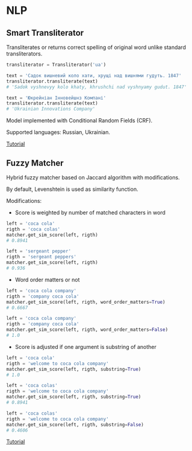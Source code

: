 # NLP

## Smart Transliterator

Transliterates or returns correct spelling of original word unlike standard transliterators.

```python
transliterator = Transliterator('ua')

text = 'Садок вишневий коло хати, хрущі над вишнями гудуть. 1847'
transliterator.transliterate(text)
# 'Sadok vyshnevyy kolo khaty, khrushchi nad vyshnyamy gudut. 1847'

text = 'Юкрейніан Інновейшнз Компані'
transliterator.transliterate(text)
# 'Ukrainian Innovations Company'
```

Model implemented with Conditional Random Fields (CRF).

Supported languages: Russian, Ukrainian.

[Tutorial](../master/notebooks/transliterator.ipynb 'Transliterator Tutorial')


## Fuzzy Matcher

Hybrid fuzzy matcher based on Jaccard algorithm with modifications. 

By default, Levenshtein is used as similarity function.

Modifications:

* Score is weighted by number of matched characters in word

```python
left = 'coca cola'
rigth = 'coca colas'
matcher.get_sim_score(left, rigth)
# 0.8941

left = 'sergeant pepper'
rigth = 'sergeant peppers'
matcher.get_sim_score(left, rigth)
# 0.936
```

* Word order matters or not

```python
left = 'coca cola company'
rigth = 'company coca cola'
matcher.get_sim_score(left, rigth, word_order_matters=True)
# 0.6667

left = 'coca cola company'
rigth = 'company coca cola'
matcher.get_sim_score(left, rigth, word_order_matters=False)
# 1.0
```

* Score is adjusted if one argument is substring of another

```python
left = 'coca cola'
rigth = 'welcome to coca cola company'
matcher.get_sim_score(left, rigth, substring=True)
# 1.0

left = 'coca colas'
rigth = 'welcome to coca cola company'
matcher.get_sim_score(left, rigth, substring=True)
# 0.8941

left = 'coca colas'
rigth = 'welcome to coca cola company'
matcher.get_sim_score(left, rigth, substring=False)
# 0.4606
```

[Tutorial](../master/notebooks/fuzzy_matcher.ipynb 'Fuzzy Matcher Tutorial')